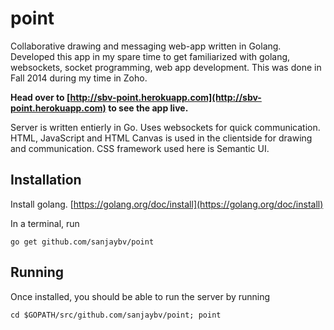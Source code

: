 # point

Collaborative drawing and messaging web-app written in Golang.
Developed this app in my spare time to get familiarized with golang, websockets, socket programming, web app development. This was done in Fall 2014 during my time in Zoho.

**Head over to [http://sbv-point.herokuapp.com](http://sbv-point.herokuapp.com) to see the app live.**

Server is written entierly in Go. Uses websockets for quick communication.
HTML, JavaScript and HTML Canvas is used in the clientside for drawing and communication.
CSS framework used here is Semantic UI.

## Installation

Install golang. 
    [https://golang.org/doc/install](https://golang.org/doc/install) 
  
In a terminal, run 

    go get github.com/sanjaybv/point

## Running

Once installed, you should be able to run the server by running 

    cd $GOPATH/src/github.com/sanjaybv/point; point
